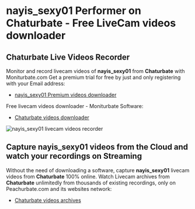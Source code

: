 # nayis_sexy01 Performer on Chaturbate - Free LiveCam videos downloader

## Chaturbate Live Videos Recorder

Monitor and record livecam videos of **nayis_sexy01** from **Chaturbate** with Moniturbate.com
Get a premium trial for free by just and only registering with your Email address:
* [nayis_sexy01 Premium videos downloader](https://moniturbate.com/request-demo-licence-key.html)

Free livecam videos downloader - Moniturbate Software:
* [Chaturbate videos downloader](https://moniturbate.com/moniturbate-download-software.html)

![nayis_sexy01 livecam videos recorder](https://peachurnet.com/templates/moniturbate-software.png)


## Capture nayis_sexy01 videos from the Cloud and watch your recordings on Streaming

Without the need of downloading a software, capture **nayis_sexy01** livecam videos from **Chaturbate** 100% online.
Watch Livecam archives from **Chaturbate** unlimitedly from thousands of existing recordings, only on Peachurbate.com and its websites network:
* [Chaturbate videos archives](https://peachurnet.com/)